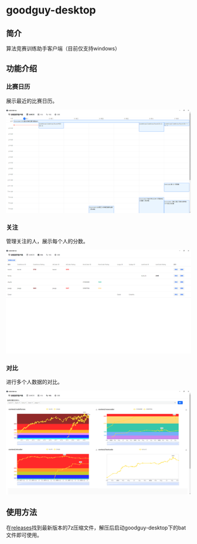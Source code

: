 # goodguy-desktop

## 简介

算法竞赛训练助手客户端（目前仅支持windows）

## 功能介绍

### 比赛日历

展示最近的比赛日历。

![](docs/calendar.png)

### 关注

管理关注的人，展示每个人的分数。

![](docs/follower.png)

### 对比

进行多个人数据的对比。

![](docs/compare.png)

## 使用方法

在[releases](https://github.com/goodguy-project/goodguy-desktop/releases)找到最新版本的7z压缩文件，解压后启动goodguy-desktop下的bat文件即可使用。
